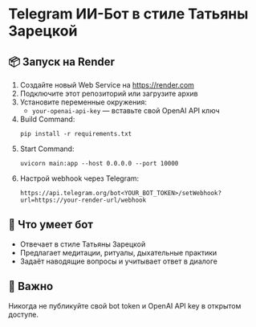 # Telegram ИИ-Бот в стиле Татьяны Зарецкой

## 📦 Запуск на Render

1. Создайте новый Web Service на https://render.com
2. Подключите этот репозиторий или загрузите архив
3. Установите переменные окружения:
   - `your-openai-api-key` — вставьте свой OpenAI API ключ
4. Build Command:
   ```
   pip install -r requirements.txt
   ```
5. Start Command:
   ```
   uvicorn main:app --host 0.0.0.0 --port 10000
   ```
6. Настрой webhook через Telegram:
   ```
   https://api.telegram.org/bot<YOUR_BOT_TOKEN>/setWebhook?url=https://your-render-url/webhook
   ```

## 🧠 Что умеет бот

- Отвечает в стиле Татьяны Зарецкой
- Предлагает медитации, ритуалы, дыхательные практики
- Задаёт наводящие вопросы и учитывает ответ в диалоге

## 🔐 Важно

Никогда не публикуйте свой bot token и OpenAI API key в открытом доступе.
